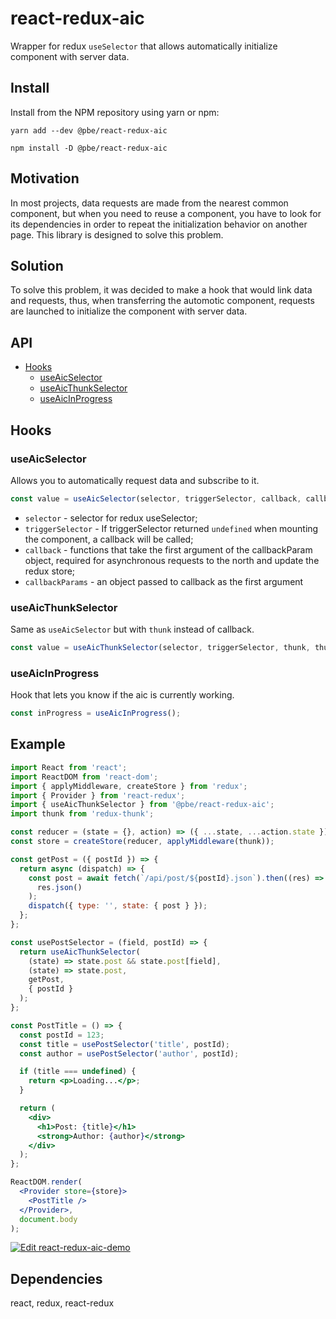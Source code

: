 # react-redux-aic

Wrapper for redux `useSelector` that allows automatically initialize component with server data.

## Install

Install from the NPM repository using yarn or npm:

```shell
yarn add --dev @pbe/react-redux-aic
```

```shell
npm install -D @pbe/react-redux-aic
```

## Motivation

In most projects, data requests are made from the nearest common component, but when you need to reuse a component, you have to look for its dependencies in order to repeat the initialization behavior on another page. This library is designed to solve this problem.

## Solution

To solve this problem, it was decided to make a hook that would link data and requests, thus, when transferring the automotic component, requests are launched to initialize the component with server data.

## API

- [Hooks](#hooks)
  - [useAicSelector](#useaicselector)
  - [useAicThunkSelector](#useaicthunkselector)
  - [useAicInProgress](#useaicinprogress)

## Hooks

### useAicSelector

Allows you to automatically request data and subscribe to it.

```js
const value = useAicSelector(selector, triggerSelector, callback, callbackParams);
```
- `selector` - selector for redux useSelector;
- `triggerSelector` - If triggerSelector returned `undefined` when mounting the component, a callback will be called;
- `callback` - functions that take the first argument of the callbackParam object, required for asynchronous requests to the north and update the redux store;
- `callbackParams` - an object passed to callback as the first argument

### useAicThunkSelector

Same as `useAicSelector` but with `thunk` instead of callback.

```js
const value = useAicThunkSelector(selector, triggerSelector, thunk, thunkParams);
```

### useAicInProgress

Hook that lets you know if the aic is currently working.

```js
const inProgress = useAicInProgress();
```

## Example

```jsx
import React from 'react';
import ReactDOM from 'react-dom';
import { applyMiddleware, createStore } from 'redux';
import { Provider } from 'react-redux';
import { useAicThunkSelector } from '@pbe/react-redux-aic';
import thunk from 'redux-thunk';

const reducer = (state = {}, action) => ({ ...state, ...action.state });
const store = createStore(reducer, applyMiddleware(thunk));

const getPost = ({ postId }) => {
  return async (dispatch) => {
    const post = await fetch(`/api/post/${postId}.json`).then((res) =>
      res.json()
    );
    dispatch({ type: '', state: { post } });
  };
};

const usePostSelector = (field, postId) => {
  return useAicThunkSelector(
    (state) => state.post && state.post[field],
    (state) => state.post,
    getPost,
    { postId }
  );
};

const PostTitle = () => {
  const postId = 123;
  const title = usePostSelector('title', postId);
  const author = usePostSelector('author', postId);

  if (title === undefined) {
    return <p>Loading...</p>;
  }

  return (
    <div>
      <h1>Post: {title}</h1>
      <strong>Author: {author}</strong>
    </div>
  );
};

ReactDOM.render(
  <Provider store={store}>
    <PostTitle />
  </Provider>,
  document.body
);
```

[![Edit react-redux-aic-demo](https://codesandbox.io/static/img/play-codesandbox.svg)](https://codesandbox.io/s/react-redux-aic-demo-t3u5z?fontsize=14&hidenavigation=1&theme=dark)

## Dependencies

react, redux, react-redux

